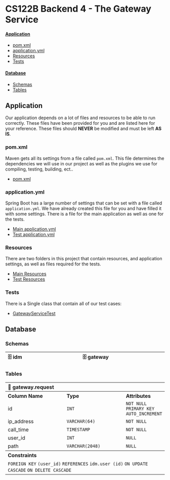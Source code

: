 # CS122B Backend 4 - The Gateway Service

#### [Application](#application)
 - [pom.xml](#pomxml)
 - [application.yml](#applicationyml)
 - [Resources](#resources)
 - [Tests](#tests)

#### [Database](#database)
 - [Schemas](#schemas)
 - [Tables](#tables)

## Application

Our application depends on a lot of files and resources to be able to run correctly. These files have been provided for you and are listed here for your reference. These files should **NEVER** be modified and must be left **AS IS**.

### pom.xml

Maven gets all its settings from a file called `pom.xml`. This file determines the dependencies we will use in our project as well as the plugins we use for compiling, testing, building, ect..

 - [pom.xml](pom.xml)

### application.yml

Spring Boot has a large number of settings that can be set with a file called `application.yml`. We have already created this file for you and have filled it with some settings. There is a file for the main application as well as one for the tests. 

 - [Main application.yml](/src/main/resources/application.yml)
 - [Test application.yml](/src/test/resources/application.yml)

### Resources

There are two folders in this project that contain resources, and application settings, as well as files required for the tests.

 - [Main Resources](/src/main/resources)
 - [Test Resources](/src/test/resources)

### Tests

There is a Single class that contain all of our test cases: 

 - [GatewayServiceTest](/src/test/java/com/github/klefstad_teaching/cs122b/gateway/GatewayServiceTest.java)

## Database

### Schemas

<table>
  <thead>
    <tr>
      <th align="left" width="1100">🗄 idm</th>
      <th align="left" width="1100">🗄 gateway</th>
    </tr>
  </thead>
</table>

### Tables

<table>
  <tbody>
    <tr>
      <th colspan="3" align="left" width="1100">💾 gateway.request</th>
    </tr>
    <tr></tr>
    <tr>
      <th align="left" width="175">Column Name</th>
      <th align="left" width="175">Type</th>
      <th align="left">Attributes</th>
    </tr>
    <tr>
      <td>id</td>
      <td><code>INT</code></td>
      <td><code>NOT NULL</code> <code>PRIMARY KEY</code> <code>AUTO_INCREMENT</code></td>
    </tr>
    <tr></tr>
    <tr>
      <td>ip_address</td>
      <td><code>VARCHAR(64)</code></td>
      <td><code>NOT NULL</code></td>
    </tr>
    <tr></tr>
    <tr>
      <td>call_time</td>
      <td><code>TIMESTAMP</code></td>
      <td><code>NOT NULL</code></td>
    </tr>
    <tr></tr>
    <tr>
      <td>user_id</td>
      <td><code>INT</code></td>
      <td><code>NULL</code></td>
    </tr>
    <tr></tr>
    <tr>
      <td>path</td>
      <td><code>VARCHAR(2048)</code></td>
      <td><code>NULL</code></td>
    </tr>
    <tr>
      <th colspan="3" align="left">Constraints</th>
    </tr>
    <tr>
      <td colspan="3"><code>FOREIGN KEY</code> <code>(user_id)</code> <code>REFERENCES</code> <code>idm.user (id)</code> <code>ON UPDATE CASCADE</code> <code>ON DELETE CASCADE</code></td>
    </tr>
  </tbody>
</table>
